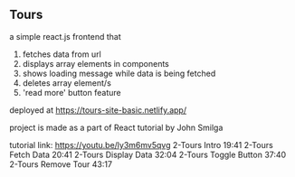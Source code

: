 ## Tours

a simple react.js frontend that

1. fetches data from url
2. displays array elements in components
3. shows loading message while data is being fetched
4. deletes array element/s
5. 'read more' button feature

deployed at
https://tours-site-basic.netlify.app/

project is made as a part of React tutorial by John Smilga

tutorial link:
https://youtu.be/ly3m6mv5qvg
2-Tours Intro 19:41
2-Tours Fetch Data 20:41
2-Tours Display Data 32:04
2-Tours Toggle Button 37:40
2-Tours Remove Tour 43:17

